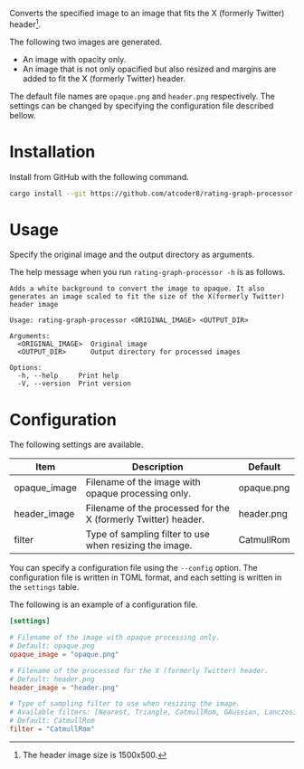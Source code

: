 Converts the specified image to an image that fits the X (formerly Twitter) header[^1].

The following two images are generated.
- An image with opacity only.
- An image that is not only opacified but also resized and margins are added to fit the X (formerly Twitter) header.

The default file names are `opaque.png` and `header.png` respectively.
The settings can be changed by specifying the configuration file described bellow.

# Installation

Install from GitHub with the following command.

```sh
cargo install --git https://github.com/atcoder8/rating-graph-processor
```

# Usage

Specify the original image and the output directory as arguments.

The help message when you run `rating-graph-processor -h` is as follows.

```
Adds a white background to convert the image to opaque. It also generates an image scaled to fit the size of the X(formerly Twitter) header image

Usage: rating-graph-processor <ORIGINAL_IMAGE> <OUTPUT_DIR>

Arguments:
  <ORIGINAL_IMAGE>  Original image
  <OUTPUT_DIR>      Output directory for processed images

Options:
  -h, --help     Print help
  -V, --version  Print version
```

# Configuration

The following settings are available.

| Item         | Description                                                    | Default    |
| ------------ | -------------------------------------------------------------- | ---------- |
| opaque_image | Filename of the image with opaque processing only.             | opaque.png |
| header_image | Filename of the processed for the X (formerly Twitter) header. | header.png |
| filter       | Type of sampling filter to use when resizing the image.        | CatmullRom |

You can specify a configuration file using the `--config` option.
The configuration file is written in TOML format, and each setting is written in the `settings` table.

The following is an example of a configuration file.

```toml
[settings]

# Filename of the image with opaque processing only.
# Default: opaque.png
opaque_image = "opaque.png"

# Filename of the processed for the X (formerly Twitter) header.
# Default: header.png
header_image = "header.png"

# Type of sampling filter to use when resizing the image.
# Available filters: [Nearest, Triangle, CatmullRom, GAussian, Lanczos3]
# Default: CatmullRom
filter = "CatmullRom"
```

[^1]: The header image size is 1500x500.
